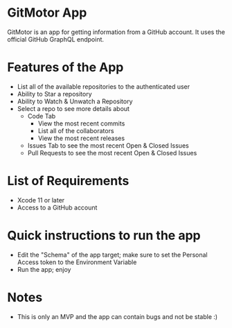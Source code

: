 # GitMotor App

GitMotor is an app for getting information from a GitHub account.
It uses the official GitHub GraphQL endpoint.

# Features of the App

- List all of the available repositories to the authenticated user
- Ability to Star a repository
- Ability to Watch & Unwatch a Repository
- Select a repo to see more details about
  - Code Tab
    - View the most recent commits
    - List all of the collaborators
    - View the most recent releases
  - Issues Tab to see the most recent Open & Closed Issues
  - Pull Requests to see the most recent Open & Closed Issues

# List of Requirements

- Xcode 11 or later
- Access to a GitHub account

# Quick instructions to run the app

- Edit the "Schema" of the app target; make sure to set the Personal Access token to the Environment Variable
- Run the app; enjoy

# Notes

- This is only an MVP and the app can contain bugs and not be stable :)
